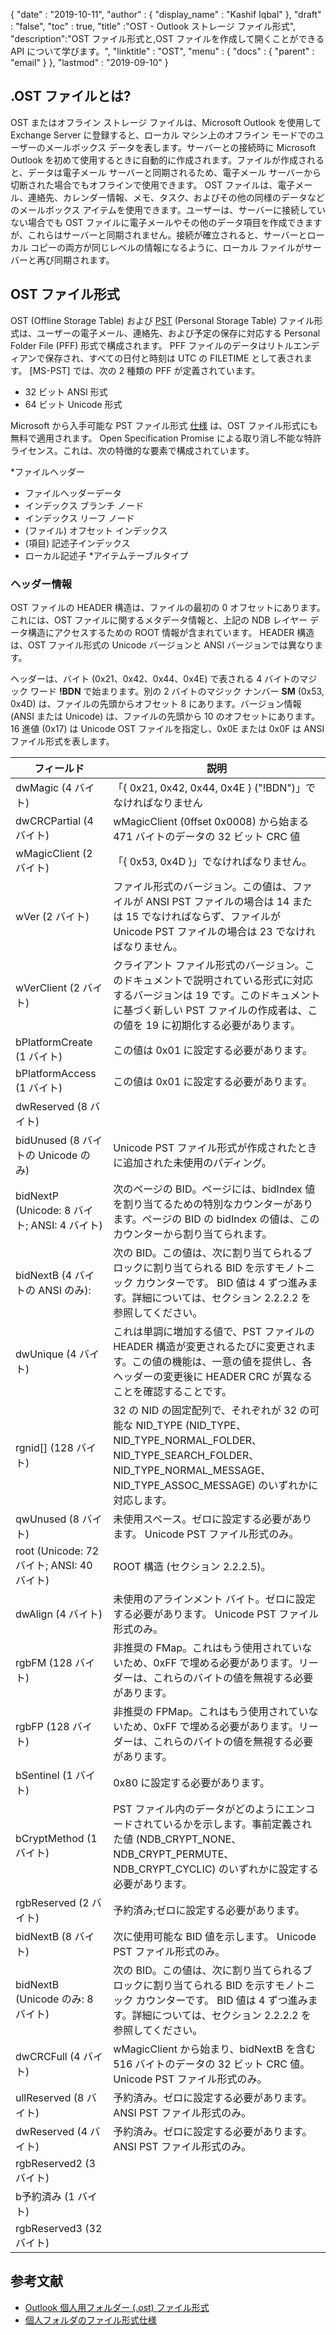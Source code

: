 {
  "date" : "2019-10-11",
  "author" : {
    "display_name" : "Kashif Iqbal"
},
  "draft" : "false",
  "toc" : true,
  "title" :"OST - Outlook ストレージ ファイル形式",
  "description":"OST ファイル形式と,OST ファイルを作成して開くことができる API について学びます。",
  "linktitle" : "OST",
  "menu" : {
    "docs" : {
      "parent" : "email"
}
},
  "lastmod" : "2019-09-10"
}

## .OST ファイルとは?

OST またはオフライン ストレージ ファイルは、Microsoft Outlook を使用して Exchange Server に登録すると、ローカル マシン上のオフライン モードでのユーザーのメールボックス データを表します。サーバーとの接続時に Microsoft Outlook を初めて使用するときに自動的に作成されます。ファイルが作成されると、データは電子メール サーバーと同期されるため、電子メール サーバーから切断された場合でもオフラインで使用できます。 OST ファイルは、電子メール、連絡先、カレンダー情報、メモ、タスク、およびその他の同様のデータなどのメールボックス アイテムを使用できます。ユーザーは、サーバーに接続していない場合でも OST ファイルに電子メールやその他のデータ項目を作成できますが、これらはサーバーと同期されません。接続が確立されると、サーバーとローカル コピーの両方が同じレベルの情報になるように、ローカル ファイルがサーバーと再び同期されます。

## OST ファイル形式

OST (Offline Storage Table) および [PST](/email/pst/) (Personal Storage Table) ファイル形式は、ユーザーの電子メール、連絡先、および予定の保存に対応する Personal Folder File (PFF) 形式で構成されます。 PFF ファイルのデータはリトルエンディアンで保存され、すべての日付と時刻は UTC の FILETIME として表されます。 [MS-PST] では、次の 2 種類の PFF が定義されています。

* 32 ビット ANSI 形式
* 64 ビット Unicode 形式

Microsoft から入手可能な PST ファイル形式 [仕様](https://learn.microsoft.com/en-us/openspecs/office_file_formats/ms-pst/141923d5-15ab-4ef1-a524-6dce75aae546) は、OST ファイル形式にも無料で適用されます。 Open Specification Promise による取り消し不能な特許ライセンス。これは、次の特徴的な要素で構成されています。

*ファイルヘッダー
* ファイルヘッダーデータ
* インデックス ブランチ ノード
* インデックス リーフ ノード
* (ファイル) オフセット インデックス
* (項目) 記述子インデックス
* ローカル記述子
*アイテムテーブルタイプ

### ヘッダー情報

OST ファイルの HEADER 構造は、ファイルの最初の 0 オフセットにあります。これには、OST ファイルに関するメタデータ情報と、上記の NDB レイヤー データ構造にアクセスするための ROOT 情報が含まれています。 HEADER 構造は、OST ファイル形式の Unicode バージョンと ANSI バージョンでは異なります。

ヘッダーは、バイト (0x21、0x42、0x44、0x4E) で表される 4 バイトのマジック ワード **!BDN** で始まります。別の 2 バイトのマジック ナンバー **SM** (0x53, 0x4D) は、ファイルの先頭からオフセット 8 にあります。バージョン情報 (ANSI または Unicode) は、ファイルの先頭から 10 のオフセットにあります。 16 進値 (0x17) は Unicode OST ファイルを指定し、0x0E または 0x0F は ANSI ファイル形式を表します。

|フィールド|説明
---|---|
|dwMagic (4 バイト)|「{ 0x21, 0x42, 0x44, 0x4E } ("!BDN")」でなければなりません
|dwCRCPartial (4 バイト)|wMagicClient (0ffset 0x0008) から始まる 471 バイトのデータの 32 ビット CRC 値
|wMagicClient (2 バイト)|「{ 0x53, 0x4D }」でなければなりません。
|wVer (2 バイト)|ファイル形式のバージョン。この値は、ファイルが ANSI PST ファイルの場合は 14 または 15 でなければならず、ファイルが Unicode PST ファイルの場合は 23 でなければなりません。
|wVerClient (2 バイト)|クライアント ファイル形式のバージョン。このドキュメントで説明されている形式に対応するバージョンは 19 です。このドキュメントに基づく新しい PST ファイルの作成者は、この値を 19 に初期化する必要があります。
|bPlatformCreate (1 バイト) |この値は 0x01 に設定する必要があります。
|bPlatformAccess (1 バイト) |この値は 0x01 に設定する必要があります。
|dwReserved (8 バイト)|
|bidUnused (8 バイトの Unicode のみ)|Unicode PST ファイル形式が作成されたときに追加された未使用のパディング。
|bidNextP (Unicode: 8 バイト; ANSI: 4 バイト)|次のページの BID。ページには、bidIndex 値を割り当てるための特別なカウンターがあります。ページの BID の bidIndex の値は、このカウンターから割り当てられます。
|bidNextB (4 バイトの ANSI のみ): |次の BID。この値は、次に割り当てられるブロックに割り当てられる BID を示すモノトニック カウンターです。 BID 値は 4 ずつ進みます。詳細については、セクション 2.2.2.2 を参照してください。
|dwUnique (4 バイト)|これは単調に増加する値で、PST ファイルの HEADER 構造が変更されるたびに変更されます。この値の機能は、一意の値を提供し、各ヘッダーの変更後に HEADER CRC が異なることを確認することです。
|rgnid[]   (128 バイト)|32 の NID の固定配列で、それぞれが 32 の可能な NID_TYPE (NID_TYPE、NID_TYPE_NORMAL_FOLDER、NID_TYPE_SEARCH_FOLDER、NID_TYPE_NORMAL_MESSAGE、NID_TYPE_ASSOC_MESSAGE) のいずれかに対応します。
|qwUnused (8 バイト)|未使用スペース。ゼロに設定する必要があります。 Unicode PST ファイル形式のみ。
|root (Unicode: 72 バイト; ANSI: 40 バイト)|ROOT 構造 (セクション 2.2.2.5)。
|dwAlign (4 バイト)|未使用のアラインメント バイト。ゼロに設定する必要があります。 Unicode PST ファイル形式のみ。
|rgbFM (128 バイト)|非推奨の FMap。これはもう使用されていないため、0xFF で埋める必要があります。リーダーは、これらのバイトの値を無視する必要があります。
|rgbFP (128 バイト)|非推奨の FPMap。これはもう使用されていないため、0xFF で埋める必要があります。リーダーは、これらのバイトの値を無視する必要があります。
|bSentinel (1 バイト)|0x80 に設定する必要があります。
|bCryptMethod (1 バイト)|PST ファイル内のデータがどのようにエンコードされているかを示します。事前定義された値 (NDB_CRYPT_NONE、NDB_CRYPT_PERMUTE、NDB_CRYPT_CYCLIC) のいずれかに設定する必要があります。
|rgbReserved (2 バイト)|予約済み;ゼロに設定する必要があります。
|bidNextB (8 バイト)|次に使用可能な BID 値を示します。 Unicode PST ファイル形式のみ。
|bidNextB (Unicode のみ: 8 バイト)|次の BID。この値は、次に割り当てられるブロックに割り当てられる BID を示すモノトニック カウンターです。 BID 値は 4 ずつ進みます。詳細については、セクション 2.2.2.2 を参照してください。
|dwCRCFull (4 バイト)|wMagicClient から始まり、bidNextB を含む 516 バイトのデータの 32 ビット CRC 値。 Unicode PST ファイル形式のみ。
|ullReserved (8 バイト)|予約済み。ゼロに設定する必要があります。 ANSI PST ファイル形式のみ。
|dwReserved (4 バイト)|予約済み。ゼロに設定する必要があります。 ANSI PST ファイル形式のみ。
|rgbReserved2 (3 バイト)|
|b予約済み (1 バイト) |
|rgbReserved3 (32 バイト) |

## 参考文献

* [Outlook 個人用フォルダー (.ost) ファイル形式](https://learn.microsoft.com/en-us/openspecs/office_file_formats/ms-pst/141923d5-15ab-4ef1-a524-6dce75aae546)
* [個人フォルダのファイル形式仕様](https://github.com/libyal/libpff/blob/main/documentation/Personal%20Folder%20File%20(PFF)%20format.asciidoc)

